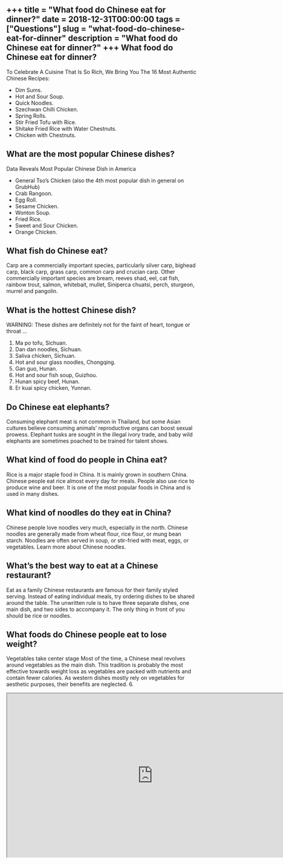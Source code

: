 +++
title = "What food do Chinese eat for dinner?"
date = 2018-12-31T00:00:00
tags = ["Questions"]
slug = "what-food-do-chinese-eat-for-dinner"
description = "What food do Chinese eat for dinner?"
+++
What food do Chinese eat for dinner?
------------------------------------

To Celebrate A Cuisine That Is So Rich, We Bring You The 16 Most Authentic Chinese Recipes:

- Dim Sums.
- Hot and Sour Soup.
- Quick Noodles.
- Szechwan Chilli Chicken.
- Spring Rolls.
- Stir Fried Tofu with Rice.
- Shitake Fried Rice with Water Chestnuts.
- Chicken with Chestnuts.

What are the most popular Chinese dishes?
-----------------------------------------

Data Reveals Most Popular Chinese Dish in America

- General Tso’s Chicken (also the 4th most popular dish in general on GrubHub)
- Crab Rangoon.
- Egg Roll.
- Sesame Chicken.
- Wonton Soup.
- Fried Rice.
- Sweet and Sour Chicken.
- Orange Chicken.

What fish do Chinese eat?
-------------------------

Carp are a commercially important species, particularly silver carp, bighead carp, black carp, grass carp, common carp and crucian carp. Other commercially important species are bream, reeves shad, eel, cat fish, rainbow trout, salmon, whitebait, mullet, Siniperca chuatsi, perch, sturgeon, murrel and pangolin.

What is the hottest Chinese dish?
---------------------------------

WARNING: These dishes are definitely not for the faint of heart, tongue or throat …

1. Ma po tofu, Sichuan.
2. Dan dan noodles, Sichuan.
3. Saliva chicken, Sichuan.
4. Hot and sour glass noodles, Chongqing.
5. Gan guo, Hunan.
6. Hot and sour fish soup, Guizhou.
7. Hunan spicy beef, Hunan.
8. Er kuai spicy chicken, Yunnan.

Do Chinese eat elephants?
-------------------------

Consuming elephant meat is not common in Thailand, but some Asian cultures believe consuming animals’ reproductive organs can boost sexual prowess. Elephant tusks are sought in the illegal ivory trade, and baby wild elephants are sometimes poached to be trained for talent shows.

What kind of food do people in China eat?
-----------------------------------------

Rice is a major staple food in China. It is mainly grown in southern China. Chinese people eat rice almost every day for meals. People also use rice to produce wine and beer. It is one of the most popular foods in China and is used in many dishes.

What kind of noodles do they eat in China?
------------------------------------------

Chinese people love noodles very much, especially in the north. Chinese noodles are generally made from wheat flour, rice flour, or mung bean starch. Noodles are often served in soup, or stir-fried with meat, eggs, or vegetables. Learn more about Chinese noodles.

What’s the best way to eat at a Chinese restaurant?
---------------------------------------------------

Eat as a family Chinese restaurants are famous for their family styled serving. Instead of eating individual meals, try ordering dishes to be shared around the table. The unwritten rule is to have three separate dishes, one main dish, and two sides to accompany it. The only thing in front of you should be rice or noodles.

What foods do Chinese people eat to lose weight?
------------------------------------------------

Vegetables take center stage Most of the time, a Chinese meal revolves around vegetables as the main dish. This tradition is probably the most effective towards weight loss as vegetables are packed with nutrients and contain fewer calories. As western dishes mostly rely on vegetables for aesthetic purposes, their benefits are neglected. 6.

<iframe allow="accelerometer; autoplay; clipboard-write; encrypted-media; gyroscope; picture-in-picture" allowfullscreen="" class="__youtube_prefs__  epyt-is-override  no-lazyload" data-no-lazy="1" data-origheight="433" data-origwidth="770" data-skipgform_ajax_framebjll="" height="433" id="_ytid_37942" loading="lazy" src="https://www.youtube.com/embed/HYXWjxme47U?enablejsapi=1&autoplay=0&cc_load_policy=0&cc_lang_pref=&iv_load_policy=1&loop=0&modestbranding=0&rel=1&fs=1&playsinline=0&autohide=2&theme=dark&color=red&controls=1&" title="YouTube player" width="770"></iframe>